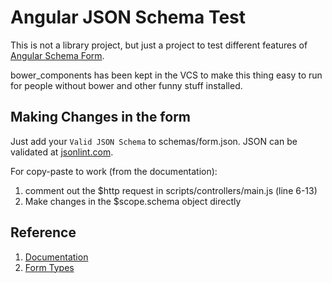 Angular JSON Schema Test
=========================


This is not a library project, but just a project to test different features of [Angular Schema Form](https://github.com/json-schema-form/angular-schema-form).


bower_components has been kept in the VCS to make this thing easy to run for people without bower and other funny stuff installed.


Making Changes in the form
---------------------------

Just add your `Valid JSON Schema` to schemas/form.json. JSON can be validated at [jsonlint.com](http://pro.jsonlint.com).

For copy-paste to work (from the documentation):

1. comment out the $http request in scripts/controllers/main.js (line 6-13)
2. Make changes in the $scope.schema object directly


Reference
------------

1. [Documentation](https://github.com/json-schema-form/angular-schema-form/blob/development/docs/index.md)
2. [Form Types](https://github.com/json-schema-form/angular-schema-form/blob/development/docs/index.md#form-types)